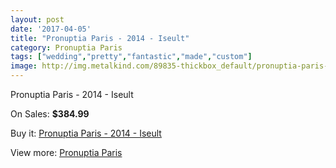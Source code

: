 ```yaml
---
layout: post
date: '2017-04-05'
title: "Pronuptia Paris - 2014 - Iseult"
category: Pronuptia Paris
tags: ["wedding","pretty","fantastic","made","custom"]
image: http://img.metalkind.com/89835-thickbox_default/pronuptia-paris-2014-iseult.jpg
---
```

Pronuptia Paris - 2014 - Iseult

On Sales: **$384.99**
<a href="https://www.metalkind.com/en/pronuptia-paris/21361-pronuptia-paris-2014-iseult.html"><amp-img layout="responsive" width="600" height="600" src="//img.metalkind.com/89835-thickbox_default/pronuptia-paris-2014-iseult.jpg" alt="Pronuptia Paris - 2014 - Iseult 0" /></a>
<a href="https://www.metalkind.com/en/pronuptia-paris/21361-pronuptia-paris-2014-iseult.html"><amp-img layout="responsive" width="600" height="600" src="//img.metalkind.com/89836-thickbox_default/pronuptia-paris-2014-iseult.jpg" alt="Pronuptia Paris - 2014 - Iseult 1" /></a>
<a href="https://www.metalkind.com/en/pronuptia-paris/21361-pronuptia-paris-2014-iseult.html"><amp-img layout="responsive" width="600" height="600" src="//img.metalkind.com/89837-thickbox_default/pronuptia-paris-2014-iseult.jpg" alt="Pronuptia Paris - 2014 - Iseult 2" /></a>
<a href="https://www.metalkind.com/en/pronuptia-paris/21361-pronuptia-paris-2014-iseult.html"><amp-img layout="responsive" width="600" height="600" src="//img.metalkind.com/89838-thickbox_default/pronuptia-paris-2014-iseult.jpg" alt="Pronuptia Paris - 2014 - Iseult 3" /></a>
<a href="https://www.metalkind.com/en/pronuptia-paris/21361-pronuptia-paris-2014-iseult.html"><amp-img layout="responsive" width="600" height="600" src="//img.metalkind.com/89839-thickbox_default/pronuptia-paris-2014-iseult.jpg" alt="Pronuptia Paris - 2014 - Iseult 4" /></a>

Buy it: [Pronuptia Paris - 2014 - Iseult](https://www.metalkind.com/en/pronuptia-paris/21361-pronuptia-paris-2014-iseult.html "Pronuptia Paris - 2014 - Iseult")

View more: [Pronuptia Paris](https://www.metalkind.com/en/104-pronuptia-paris "Pronuptia Paris")